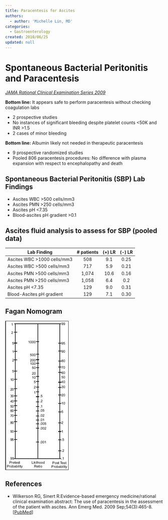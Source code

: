 ```yaml
---
title: Paracentesis for Ascites
authors:
  - author: 'Michelle Lin, MD'
categories:
  - Gastroenterology
created: 2010/06/25
updated: null
---
```


# Spontaneous Bacterial Peritonitis and Paracentesis

_[JAMA Rational Clinical Examination Series 2009](http://www.ncbi.nlm.nih.gov/pubmed/?term=18926597)_

**Bottom line:** It appears safe to perform paracentesis without checking coagulation labs

- 2 prospective studies
- No instances of significant bleeding despite platelet counts &lt;50K and INR >1.5
- 2 cases of minor bleeding

**Bottom line:** Albumin likely not needed in therapeutic paracentesis

- 9 prospective randomized studies
- Pooled 806 paracentesis procedures: No difference with plasma expansion with respect to encephalopathy and death

## Spontaneous Bacterial Peritonitis (SBP) Lab Findings

- Ascites WBC >500 cells/mm3
- Ascites PMN >250 cells/mm3
- Ascites pH &lt;7.35
- Blood-ascites pH gradient >0.1 

## Ascites fluid analysis to assess for SBP (pooled data)

| Lab Finding                 | # patients | (+) LR | (-) LR |
| --------------------------- | :--------: | :----: | :----: |
| Ascites WBC >1000 cells/mm3 |     508    |   9.1  |  0.25  |
| Ascites WBC >500 cells/mm3  |     717    |   5.9  |  0.21  |
| Ascites PMN >500 cells/mm3  |    1,074   |  10.6  |  0.16  |
| Ascites PMN >250 cells/mm3  |    1,058   |   6.4  |   0.2  |
| Ascites pH &lt;7.35         |     129    |   9.0  |  0.31  |
| Blood-Ascites pH gradient   |     129    |   7.1  |  0.30  |

## Fagan Nomogram

![Fagan nomogram](media/paracentesis_image-1.png)

## References

- Wilkerson RG, Sinert R.Evidence-based emergency medicine/rational clinical examination abstract: The use of paracentesis in the assessment of the patient with ascites. Ann Emerg Med. 2009 Sep;54(3):465-8. [[PubMed](http://www.ncbi.nlm.nih.gov/pubmed/?term=18926597)]
